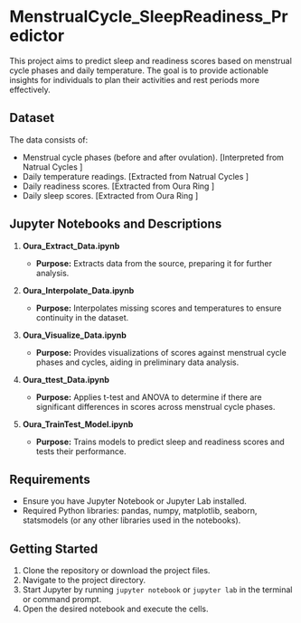 # MenstrualCycle_SleepReadiness_Predictor


This project aims to predict sleep and readiness scores based on menstrual cycle phases and daily temperature. 
The goal is to provide actionable insights for individuals to plan their activities and rest periods more effectively.

## Dataset

The data consists of:
- Menstrual cycle phases (before and after ovulation). [Interpreted from Natrual Cycles ]
- Daily temperature readings.  [Extracted from Natrual Cycles ]
- Daily readiness scores.  [Extracted from Oura Ring ]
- Daily sleep scores. [Extracted from Oura Ring ]

## Jupyter Notebooks and Descriptions

1. **Oura_Extract_Data.ipynb**
   - **Purpose:** Extracts data from the source, preparing it for further analysis.

2. **Oura_Interpolate_Data.ipynb**
   - **Purpose:** Interpolates missing scores and temperatures to ensure continuity in the dataset.

3. **Oura_Visualize_Data.ipynb**
   - **Purpose:** Provides visualizations of scores against menstrual cycle phases and cycles, aiding in preliminary data analysis.

4. **Oura_ttest_Data.ipynb**
   - **Purpose:** Applies t-test and ANOVA to determine if there are significant differences in scores across menstrual cycle phases.

5. **Oura_TrainTest_Model.ipynb**
   - **Purpose:** Trains models to predict sleep and readiness scores and tests their performance.

## Requirements

- Ensure you have Jupyter Notebook or Jupyter Lab installed.
- Required Python libraries: pandas, numpy, matplotlib, seaborn, statsmodels (or any other libraries used in the notebooks).

## Getting Started

1. Clone the repository or download the project files.
2. Navigate to the project directory.
3. Start Jupyter by running `jupyter notebook` or `jupyter lab` in the terminal or command prompt.
4. Open the desired notebook and execute the cells.

